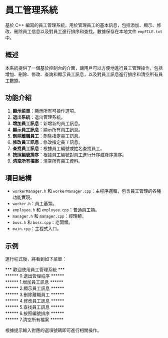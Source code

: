 # 員工管理系統

基於 C++ 編寫的員工管理系統，用於管理員工的基本訊息，包括添加、顯示、修改、刪除員工信息以及對員工進行排序和查找。數據保存在本地文件 `empFILE.txt` 中。

## 概述  

本系統提供了一個基於控制台的介面，讓用戶可以方便地進行員工管理操作，包括增加、刪除、修改、查詢和顯示員工訊息，以及對員工訊息進行排序和清空所有員工數據。  

## 功能介紹

1. **顯示菜單**：顯示所有可操作選項。  
2. **退出系統**：退出管理系統。  
3. **增加員工訊息**：新增新的員工訊息。  
4. **顯示員工訊息**：顯示所有員工訊息。  
5. **刪除離職員工**：刪除指定員工訊息。  
6. **修改員工訊息**：修改指定員工訊息。  
7. **查找員工訊息**：根據員工編號或姓名查找員工。  
8. **按照編號排序**：根據員工編號對員工進行升序或降序排序。  
9. **清空所有檔案**：清空所有員工資料。  
 
## 項目結構  

- `workerManager.h` 和 `workerManager.cpp`：主程序邏輯，包含員工管理的各種功能實現。  
- `worker.h`：員工基類。  
- `employee.h` 和 `employee.cpp`：普通員工類。  
- `manager.h` 和 `manager.cpp`：經理類。  
- `boss.h` 和 `boss.cpp`：老闆類。  
- `main.cpp`：主程式入口。  

## 示例  

運行程式後，將看到如下菜單：  

*** 歡迎使用員工管理系統 ***  
****** 0.退出管理程序 ******  
****** 1.增加員工訊息 ******   
****** 2.顯示員工訊息 ******  
****** 3.刪除離職員工 ******  
****** 4.修改員工訊息 ******  
****** 5.查找員工訊息 ******  
****** 6.按照編號排序 ******  
****** 7.清空所有檔案 ******  

根據提示輸入對應的選項號碼即可進行相關操作。  
